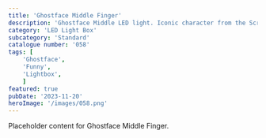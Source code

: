 ```yaml
---
title: 'Ghostface Middle Finger'
description: 'Ghostface Middle LED light. Iconic character from the Scream movies. His reply when they suggested making another movie. '
category: 'LED Light Box'
subcategory: 'Standard'
catalogue number: '058'
tags: [
    'Ghostface', 
    'Funny',
    'Lightbox', 
    ]
featured: true
pubDate: '2023-11-20'
heroImage: '/images/058.png'
---
```


Placeholder content for Ghostface Middle Finger.